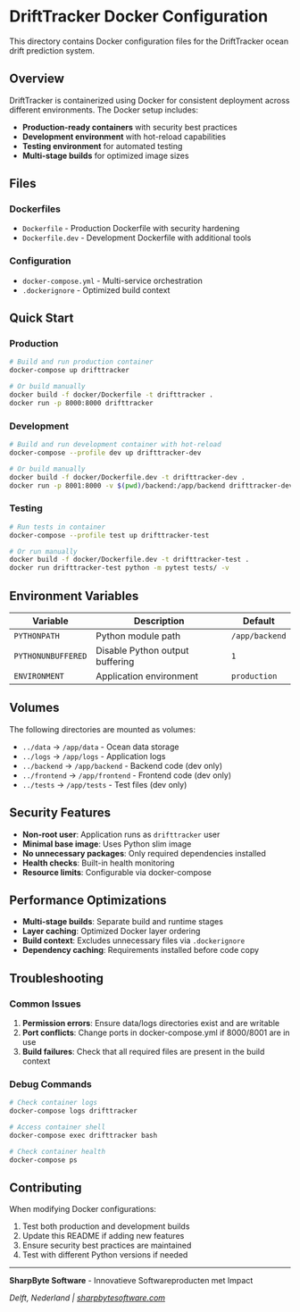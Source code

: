 # DriftTracker Docker Configuration

This directory contains Docker configuration files for the DriftTracker ocean drift prediction system.

## Overview

DriftTracker is containerized using Docker for consistent deployment across different environments. The Docker setup includes:

- **Production-ready containers** with security best practices
- **Development environment** with hot-reload capabilities
- **Testing environment** for automated testing
- **Multi-stage builds** for optimized image sizes

## Files

### Dockerfiles

- `Dockerfile` - Production Dockerfile with security hardening
- `Dockerfile.dev` - Development Dockerfile with additional tools

### Configuration

- `docker-compose.yml` - Multi-service orchestration
- `.dockerignore` - Optimized build context

## Quick Start

### Production

```bash
# Build and run production container
docker-compose up drifttracker

# Or build manually
docker build -f docker/Dockerfile -t drifttracker .
docker run -p 8000:8000 drifttracker
```

### Development

```bash
# Build and run development container with hot-reload
docker-compose --profile dev up drifttracker-dev

# Or build manually
docker build -f docker/Dockerfile.dev -t drifttracker-dev .
docker run -p 8001:8000 -v $(pwd)/backend:/app/backend drifttracker-dev
```

### Testing

```bash
# Run tests in container
docker-compose --profile test up drifttracker-test

# Or run manually
docker build -f docker/Dockerfile.dev -t drifttracker-test .
docker run drifttracker-test python -m pytest tests/ -v
```

## Environment Variables

| Variable | Description | Default |
|----------|-------------|---------|
| `PYTHONPATH` | Python module path | `/app/backend` |
| `PYTHONUNBUFFERED` | Disable Python output buffering | `1` |
| `ENVIRONMENT` | Application environment | `production` |

## Volumes

The following directories are mounted as volumes:

- `../data` → `/app/data` - Ocean data storage
- `../logs` → `/app/logs` - Application logs
- `../backend` → `/app/backend` - Backend code (dev only)
- `../frontend` → `/app/frontend` - Frontend code (dev only)
- `../tests` → `/app/tests` - Test files (dev only)

## Security Features

- **Non-root user**: Application runs as `drifttracker` user
- **Minimal base image**: Uses Python slim image
- **No unnecessary packages**: Only required dependencies installed
- **Health checks**: Built-in health monitoring
- **Resource limits**: Configurable via docker-compose

## Performance Optimizations

- **Multi-stage builds**: Separate build and runtime stages
- **Layer caching**: Optimized Docker layer ordering
- **Build context**: Excludes unnecessary files via `.dockerignore`
- **Dependency caching**: Requirements installed before code copy

## Troubleshooting

### Common Issues

1. **Permission errors**: Ensure data/logs directories exist and are writable
2. **Port conflicts**: Change ports in docker-compose.yml if 8000/8001 are in use
3. **Build failures**: Check that all required files are present in the build context

### Debug Commands

```bash
# Check container logs
docker-compose logs drifttracker

# Access container shell
docker-compose exec drifttracker bash

# Check container health
docker-compose ps
```

## Contributing

When modifying Docker configurations:

1. Test both production and development builds
2. Update this README if adding new features
3. Ensure security best practices are maintained
4. Test with different Python versions if needed

---

**SharpByte Software** - Innovatieve Softwareproducten met Impact

*Delft, Nederland | [sharpbytesoftware.com](https://sharpbytesoftware.com/)* 